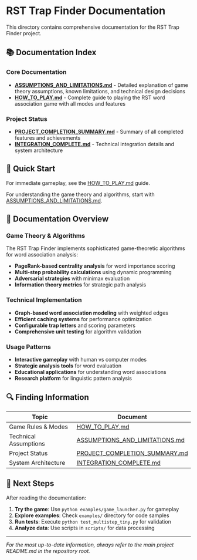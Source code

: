 # RST Trap Finder Documentation

This directory contains comprehensive documentation for the RST Trap Finder project.

## 📚 Documentation Index

### Core Documentation
- **[ASSUMPTIONS_AND_LIMITATIONS.md](ASSUMPTIONS_AND_LIMITATIONS.md)** - Detailed explanation of game theory assumptions, known limitations, and technical design decisions
- **[HOW_TO_PLAY.md](HOW_TO_PLAY.md)** - Complete guide to playing the RST word association game with all modes and features

### Project Status
- **[PROJECT_COMPLETION_SUMMARY.md](PROJECT_COMPLETION_SUMMARY.md)** - Summary of all completed features and achievements
- **[INTEGRATION_COMPLETE.md](INTEGRATION_COMPLETE.md)** - Technical integration details and system architecture

## 🎯 Quick Start

For immediate gameplay, see the [HOW_TO_PLAY.md](HOW_TO_PLAY.md) guide.

For understanding the game theory and algorithms, start with [ASSUMPTIONS_AND_LIMITATIONS.md](ASSUMPTIONS_AND_LIMITATIONS.md).

## 📖 Documentation Overview

### Game Theory & Algorithms
The RST Trap Finder implements sophisticated game-theoretic algorithms for word association analysis:

- **PageRank-based centrality analysis** for word importance scoring
- **Multi-step probability calculations** using dynamic programming
- **Adversarial strategies** with minimax evaluation
- **Information theory metrics** for strategic path analysis

### Technical Implementation
- **Graph-based word association modeling** with weighted edges
- **Efficient caching systems** for performance optimization
- **Configurable trap letters** and scoring parameters
- **Comprehensive unit testing** for algorithm validation

### Usage Patterns
- **Interactive gameplay** with human vs computer modes
- **Strategic analysis tools** for word evaluation
- **Educational applications** for understanding word associations
- **Research platform** for linguistic pattern analysis

## 🔍 Finding Information

| Topic | Document |
|-------|----------|
| Game Rules & Modes | [HOW_TO_PLAY.md](HOW_TO_PLAY.md) |
| Technical Assumptions | [ASSUMPTIONS_AND_LIMITATIONS.md](ASSUMPTIONS_AND_LIMITATIONS.md) |
| Project Status | [PROJECT_COMPLETION_SUMMARY.md](PROJECT_COMPLETION_SUMMARY.md) |
| System Architecture | [INTEGRATION_COMPLETE.md](INTEGRATION_COMPLETE.md) |

## 🚀 Next Steps

After reading the documentation:

1. **Try the game**: Use `python examples/game_launcher.py` for gameplay
2. **Explore examples**: Check `examples/` directory for code samples
3. **Run tests**: Execute `python test_multistep_tiny.py` for validation
4. **Analyze data**: Use scripts in `scripts/` for data processing

---

*For the most up-to-date information, always refer to the main project README.md in the repository root.*